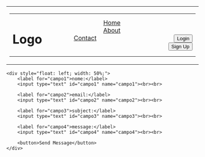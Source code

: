 <!DOCTYPE html>
<html>
<head>
    <title>Página com Barra de Navegação e Campos de Login</title>
    <style>
        /* Estilo para os links de navegação */
        td.nav-links a {
            margin-right: 5cm; /* Define a margem de 5 centímetros à direita dos links */
        }
        /* Estilo para os botões de login e signup */
        td.nav-links button {
            margin-left: 10px; /* Define a margem de 10 pixels à esquerda dos botões */
        }
    </style>
</head>
<body>
    <table width="100%" cellspacing="0">
        <tr>
            <td>
                <table width="100%" cellspacing="0" cellpadding="10">
                    <tr>
                        <td>
                            <h1>Logo</h1>
                        </td>
                        <td class="nav-links" align="right">
                            <a href="#">Home</a>
                            <a href="#">About</a>
                            <a href="#">Contact</a>
                            <button>Login</button>
                            <button>Sign Up</button>
                        </td>
                    </tr>
                </table>
            </td>
        </tr>
    </table>

    <div style="float: left; width: 50%;">
        <label for="campo1">nome:</label>
        <input type="text" id="campo1" name="campo1"><br><br>

        <label for="campo2">email:</label>
        <input type="text" id="campo2" name="campo2"><br><br>

        <label for="campo3">subject:</label>
        <input type="text" id="campo3" name="campo3"><br><br>

        <label for="campo4">message:</label>
        <input type="text" id="campo4" name="campo4"><br><br>
        
        <button>Send Message</button>
    </div>
</body>
</html>
